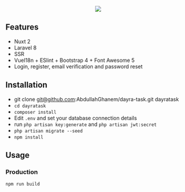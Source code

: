 
<p align="center">
<img src="https://i.imgur.com/qntlH90.png">
</p>

## Features

- Nuxt 2
- Laravel 8
- SSR
- VueI18n + ESlint + Bootstrap 4 + Font Awesome 5
- Login, register, email verification and password reset

## Installation

- git clone git@github.com:AbdullahGhanem/dayra-task.git dayratask
- `cd dayratask`
- `composer install`
- Edit `.env` and set your database connection details 
- run `php artisan key:generate` and `php artisan jwt:secret`
- `php artisan migrate --seed`
- `npm install`

## Usage

### Production

```bash
npm run build
```

